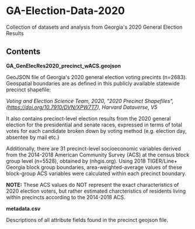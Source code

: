 # GA-Election-Data-2020
Collection of datasets and analysis from Georgia's 2020 General Election Results

## Contents
**GA_GenElecRes2020_precinct_wACS.geojson**

GeoJSON file of Georgia's 2020 general election voting precints (n=2683). Geospatial boundaries are as defined in this publicly available statewide precinct shapefile: 

*Voting and Election Science Team, 2020, "2020 Precinct Shapefiles", (https://doi.org/10.7910/DVN/XPW7T7), Harvard Dataverse, V5*

It also contains precinct-level election results from the 2020 general election for the presidential and senate races, expressed in terms of total votes for each candidate broken down by voting method (e.g. election day, absentee by mail etc.)

Additionally, there are 31 precinct-level socioeconomic variables derived from the 2014-2018 American Community Survey (ACS) at the census block group level (n=5528), obtained by (nhgis.org). Using 2018 TIGER/Line+ Georgia block group boundaries, area-weighted-average values of these block-group ACS variables were calculated within each precinct boundary. 

**NOTE:** These ACS values do NOT represent the exact characteristics of 2020 election voters, but rather estimated charcteristics of residents living within precincts according to the 2014-2018 ACS.


**metadata.csv**

Descriptions of all attribute fields found in the precinct geojson file.

